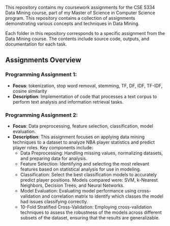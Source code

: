 This repository contains my coursework assignments for the CSE 5334 Data Mining course, part of my Master of Science in Computer Science program. This repository contains a collection of assignments demonstrating various concepts and techniques in Data Mining.

Each folder in this repository corresponds to a specific assignment from the Data Mining course. The contents include source code, outputs, and documentation for each task.

## Assignments Overview

### Programming Assignment 1:

-   **Focus**: tokenization, stop word removal, stemming, TF, DF, IDF, TF-IDF, cosine similarity
-   **Description**: Implementation of code that processes a text corpus to perform text analysis and information retrieval tasks.

### Programming Assignment 2:

- 	**Focus**: Data preprocessing, feature selection, classification, model evaluation.
-	**Description**: This assignment focuses on applying data mining techniques to a dataset to analyze NBA player statistics and predict player roles. Key components include:
	-	Data Preprocessing: Handling missing values, normalizing datasets, and preparing data for analysis.
	-	Feature Selection: Identifying and selecting the most relevant features based on statistical analysis for use in modeling.
	-	Classification: Select the best classification models to accurately predict player positions. Models compared were: SVM, k-Nearest Neighbors, Decision Trees, and Neural Networks.
	-	Model Evaluation: Evaluating model performance using cross-validation and correlation matrix to identify which classes the model had issues classifying correctly.
	-	10-Fold Stratified Cross-Validation: Employing cross-validation techniques to assess the robustness of the models across different subsets of the dataset, ensuring that the results are generalizable.